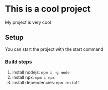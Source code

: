 # This is a cool project

My project is very cool

## Setup

You can start the project with the start command

### Build steps

1. Install nodejs: `npm i -g node`
2. Install npx: `npm i npx`
3. Install dependencies: `npm install`
